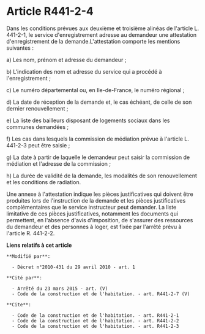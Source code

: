# Article R441-2-4

Dans les conditions prévues aux deuxième et troisième alinéas de l'article L. 441-2-1, le service d'enregistrement adresse au
demandeur une attestation d'enregistrement de la demande.L'attestation comporte les mentions suivantes : 

a) Les nom, prénom et adresse du demandeur ; 

b) L'indication des nom et adresse du service qui a procédé à l'enregistrement ; 

c) Le numéro départemental ou, en Ile-de-France, le numéro régional ; 

d) La date de réception de la demande et, le cas échéant, de celle de son dernier renouvellement ; 

e) La liste des bailleurs disposant de logements sociaux dans les communes demandées ; 

f) Les cas dans lesquels la commission de médiation prévue à l'article L. 441-2-3 peut être saisie ; 

g) La date à partir de laquelle le demandeur peut saisir la commission de médiation et l'adresse de la commission ; 

h) La durée de validité de la demande, les modalités de son renouvellement et les conditions de radiation. 

Une annexe à l'attestation indique les pièces justificatives qui doivent être produites lors de l'instruction de la demande
et les pièces justificatives complémentaires que le service instructeur peut demander. La liste limitative de ces pièces
justificatives, notamment les documents qui permettent, en l'absence d'avis d'imposition, de s'assurer des ressources du
demandeur et des personnes à loger, est fixée par l'arrêté prévu à l'article R. 441-2-2.

**Liens relatifs à cet article**

	**Modifié par**:

	  - Décret n°2010-431 du 29 avril 2010 - art. 1

	**Cité par**:

	  - Arrêté du 23 mars 2015 - art. (V)
	  - Code de la construction et de l'habitation. - art. R441-2-7 (V)

	**Cite**:

	  - Code de la construction et de l'habitation. - art. R441-2-1
	  - Code de la construction et de l'habitation. - art. R441-2-2
	  - Code de la construction et de l'habitation. - art. R441-2-3
